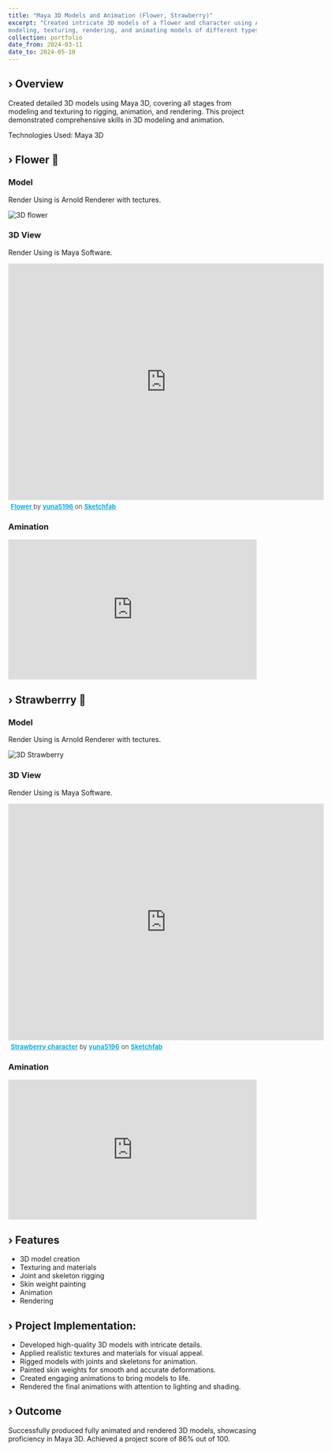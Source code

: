 ```yaml
---
title: "Maya 3D Models and Animation (Flower, Strawberry)"
excerpt: "Created intricate 3D models of a flower and character using Autodesk Maya. Demonstrated skills in 
modeling, texturing, rendering, and animating models of different types."
collection: portfolio
date_from: 2024-03-11
date_to: 2024-05-10
---
```


› Overview
------
Created detailed 3D models using Maya 3D, covering all stages from modeling and texturing to rigging, animation, and rendering. This project demonstrated comprehensive skills in 3D modeling and animation.

Technologies Used: Maya 3D

› Flower 🌸
------
### Model

Render Using is Arnold Renderer with tectures.

<img src="{{'/images/FlowerModel.png' | prepend: site.baseurl}}" alt="3D flower">


### 3D View

Render Using is Maya Software.

<div class="sketchfab-embed-wrapper">
    <iframe width="640" height="480" title="Flower" frameborder="0" allowfullscreen mozallowfullscreen="true" webkitallowfullscreen="true" allow="autoplay; fullscreen; xr-spatial-tracking" xr-spatial-tracking execution-while-out-of-viewport execution-while-not-rendered web-share src="https://sketchfab.com/models/90d1e490182d47f4aa358edfa89da088/embed"> </iframe>
    <p style="font-size: 13px; font-weight: normal; margin: 5px; color: #4A4A4A;">
        <a href="https://sketchfab.com/3d-models/flower-90d1e490182d47f4aa358edfa89da088?utm_medium=embed&utm_campaign=share-popup&utm_content=90d1e490182d47f4aa358edfa89da088" target="_blank" rel="nofollow" style="font-weight: bold; color: #1CAAD9;"> Flower </a>
        by <a href="https://sketchfab.com/yuna5196?utm_medium=embed&utm_campaign=share-popup&utm_content=90d1e490182d47f4aa358edfa89da088" target="_blank" rel="nofollow" style="font-weight: bold; color: #1CAAD9;"> yuna5196 </a>
        on <a href="https://sketchfab.com?utm_medium=embed&utm_campaign=share-popup&utm_content=90d1e490182d47f4aa358edfa89da088" target="_blank" rel="nofollow" style="font-weight: bold; color: #1CAAD9;">Sketchfab</a>
    </p>
</div>


### Amination
<div style="padding:0; position:relative; width:100%; height:0; padding-bottom:56.25%;">
    <iframe 
        src="https://player.vimeo.com/video/987986224?title=0&amp;byline=0&amp;portrait=0&amp;badge=0&amp;autopause=0&amp;player_id=0&amp;app_id=58479" 
        frameborder="0" 
        allow="autoplay; fullscreen; picture-in-picture; clipboard-write" 
        style="position:absolute; top:0; left:0; width:100%; height:100%;" 
        title="Flower_Animation">
    </iframe>
</div>
<script src="https://player.vimeo.com/api/player.js"></script>

› Strawberrry 🍓
------
### Model

Render Using is Arnold Renderer with tectures.

<img src="{{'/images/StrawberryModel.png' | prepend: site.baseurl  }}" alt="3D Strawberry">

### 3D View

Render Using is Maya Software. 

<div class="sketchfab-embed-wrapper">
    <iframe width="640" height="480" title="Strawberry character" frameborder="0" allowfullscreen mozallowfullscreen="true" webkitallowfullscreen="true" allow="autoplay; fullscreen; xr-spatial-tracking" xr-spatial-tracking execution-while-out-of-viewport execution-while-not-rendered web-share src="https://sketchfab.com/models/21810a9a8b914d2ca7291bda480d9998/embed"> </iframe>
    <p style="font-size: 13px; font-weight: normal; margin: 5px; color: #4A4A4A;">
        <a href="https://sketchfab.com/3d-models/strawberry-character-21810a9a8b914d2ca7291bda480d9998?utm_medium=embed&utm_campaign=share-popup&utm_content=21810a9a8b914d2ca7291bda480d9998" target="_blank" rel="nofollow" style="font-weight: bold; color: #1CAAD9;">Strawberry character</a>
        by <a href="https://sketchfab.com/yuna5196?utm_medium=embed&utm_campaign=share-popup&utm_content=21810a9a8b914d2ca7291bda480d9998" target="_blank" rel="nofollow" style="font-weight: bold; color: #1CAAD9;">yuna5196</a>
        on <a href="https://sketchfab.com?utm_medium=embed&utm_campaign=share-popup&utm_content=21810a9a8b914d2ca7291bda480d9998" target="_blank" rel="nofollow" style="font-weight: bold; color: #1CAAD9;">Sketchfab</a>
    </p>
</div>

### Amination
<div style="padding:0; position:relative; width:100%; height:0; padding-bottom:56.25%;">
    <iframe 
        src="https://player.vimeo.com/video/987986105?title=0&amp;byline=0&amp;portrait=0&amp;badge=0&amp;autopause=0&amp;player_id=0&amp;app_id=58479" 
        frameborder="0" 
        allow="autoplay; fullscreen; picture-in-picture; clipboard-write" 
        style="position:absolute; top:0; left:0; width:100%; height:100%;" 
        title="StrawberryAnimation">
    </iframe>
</div>
<script src="https://player.vimeo.com/api/player.js"></script>


› Features
------
* 3D model creation
* Texturing and materials
* Joint and skeleton rigging
* Skin weight painting
* Animation
* Rendering

› Project Implementation:
------
* Developed high-quality 3D models with intricate details.
* Applied realistic textures and materials for visual appeal.
* Rigged models with joints and skeletons for animation.
* Painted skin weights for smooth and accurate deformations.
* Created engaging animations to bring models to life.
* Rendered the final animations with attention to lighting and shading.

› Outcome
------
Successfully produced fully animated and rendered 3D models, showcasing proficiency in Maya 3D. Achieved a project score of 86% out of 100.